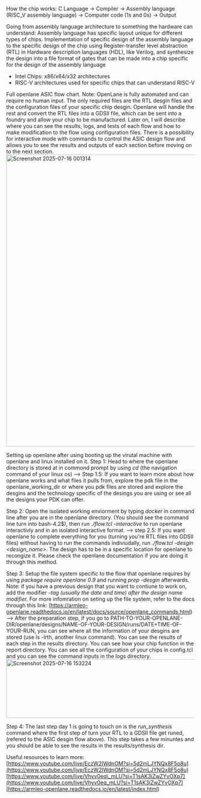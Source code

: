 How the chip works: C Language → Compiler → Assembly language (RISC\_V assembly language) → Computer code (1s and 0s) → Output

Going from assembly language architecture to something the hardware can understand: Assembly language has specific layout unique for different types of chips. Implementation of specific design of the assembly language to the specific design of the chip using Register-transfer level abstraction (RTL) in Hardware description languages (HDL), like Verilog, and synthesize the design into a file format of gates that can be made into a chip specific for the design of the assembly language 
- Intel Chips: x86/x64/x32 architectures  
- RISC-V architectures used for specific chips that can understand RISC-V  

Full openlane ASIC flow chart. Note: OpenLane is fully automated and can require no human input. The only required files are the RTL desgin files and the configuration files of your specific chip desgin. Openlane will handle the rest and convert the RTL files into a GDSII file, which can be sent into a foundry and allow your chip to be manufactured. Later on, I will describe where you can see the results, logs, and tests of each flow and how to make modification to the flow using configuration files.   There is a possibility for interactive mode with commands to control the ASIC design flow and allows you to see the results and outputs of each section before moving on to the next section.
<img width="1787" height="781" alt="Screenshot 2025-07-16 001314" src="https://github.com/user-attachments/assets/c81f4e7c-0d62-4496-ae86-31013bf76fcf" />

Setting up openlane after using booting up the virutal machine with openlane and linux installed on it.
Step 1: Head to where the openlane directory is stored at in commond prompt by using *cd <file-path>* (the navigation command of your linux os)
      --> Step 1.5: If you want to learn more about how openlane works and what files it pulls from, explore the pdk file in the openlane_working_dir or where you pdk files are stored and explore the desgins and the technology specific of the desings you are using or see all the designs your PDK can offer. 
      
Step 2: Open the isolated working enviorment by typing *docker* in command line after you are in the openlane directory. (You should see the command line turn into bash-4.2$), then run *./flow.tcl -interactive* to run openlane interactivly and in an isolated interactive format. 
      --> step 2.5: If you want openlane to complete everything for you (turning you're RTL files into GDSII files) without having to run the commands indiviudally, run *./flow.tcl -desgin <design_name>*. The design has to be in a specific location for openlane to recongize it. Please check the openlane documentation if you are doing it through this method. 
      
Step 3: Setup the file system specific to the flow that openlane requires by using *package require openlane 0.9* and running *prep -desgin <desgin-name>* afterwards. Note: if you have a previous design that you want to contiune to work on, add the modifier *-tag <run-name> (usually the date and time) after the design name modifier.* For more infomration on seting up the file system, refer to the docs through this link: [https://armleo-openlane.readthedocs.io/en/latest/docs/source/openlane_commands.html)
      --> After the preparation step, if you go to PATH-TO-YOUR-OPENLANE-DIR/openlane/designs/NAME-OF-YOUR-DESIGN/runs/DATE+TIME-OF-YOUR-RUN, you can see where all the information of your desgins are stored (use ls -lrth, another linux command). You can see the results of each step in the results directory. You can see how your chip function in the report directory. You can see all the configuration of your chips in config.tcl and you can see the command inputs in the logs directory.  <img width="658" height="157" alt="Screenshot 2025-07-16 153224" src="https://github.com/user-attachments/assets/6e2f3cfe-13c5-4a4c-9a2d-c1b5651667e6" />

Step 4: The last step day 1 is going to touch on is the *run_synthesis* command where the first step of turn your RTL to a GDSII file get runed, (refered to the ASIC desgin flow above). This step takes a few minuntes and you should be able to see the results in the results/synthesis dir.  




Useful resources to learn more:
[https://www.youtube.com/live/EczW2IWdnOM?si=5d2mLJYNQx8F5o8u](https://www.youtube.com/live/EczW2IWdnOM?si=5d2mLJYNQx8F5o8u)   
[https://www.youtube.com/live/Vhyv0eq\_mLU?si=T1sAK3iZwZYvOXp7](https://www.youtube.com/live/Vhyv0eq_mLU?si=T1sAK3iZwZYvOXp7) 
[https://armleo-openlane.readthedocs.io/en/latest/index.html)




